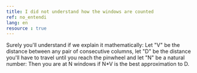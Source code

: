 ```yaml
---
title: I did not understand how the windows are counted
ref: no_entendi
lang: en
resource : true
---
```


Surely you'll understand if we explain it mathematically:
Let "V" be the distance between any pair of consecutive columns, let "D" be the distance you'll have to travel until you reach the pinwheel and let "N" be a natural number:
Then you are at N windows if N*V is the best approximation to D.